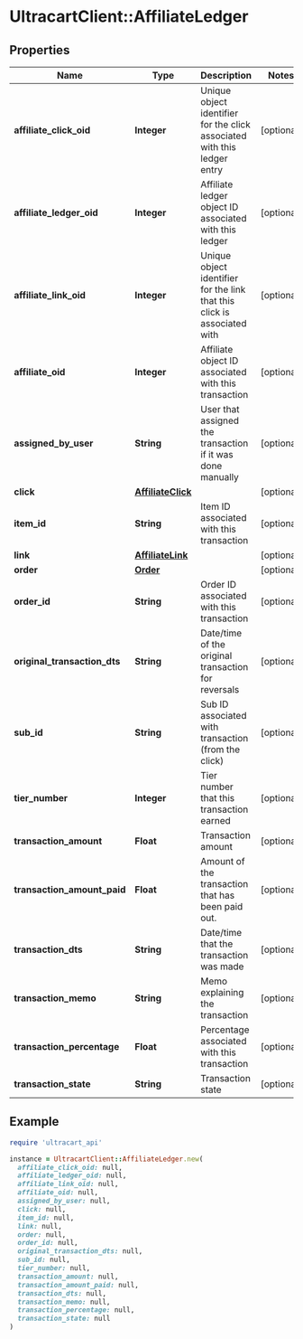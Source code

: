# UltracartClient::AffiliateLedger

## Properties

| Name | Type | Description | Notes |
| ---- | ---- | ----------- | ----- |
| **affiliate_click_oid** | **Integer** | Unique object identifier for the click associated with this ledger entry | [optional] |
| **affiliate_ledger_oid** | **Integer** | Affiliate ledger object ID associated with this ledger | [optional] |
| **affiliate_link_oid** | **Integer** | Unique object identifier for the link that this click is associated with | [optional] |
| **affiliate_oid** | **Integer** | Affiliate object ID associated with this transaction | [optional] |
| **assigned_by_user** | **String** | User that assigned the transaction if it was done manually | [optional] |
| **click** | [**AffiliateClick**](AffiliateClick.md) |  | [optional] |
| **item_id** | **String** | Item ID associated with this transaction | [optional] |
| **link** | [**AffiliateLink**](AffiliateLink.md) |  | [optional] |
| **order** | [**Order**](Order.md) |  | [optional] |
| **order_id** | **String** | Order ID associated with this transaction | [optional] |
| **original_transaction_dts** | **String** | Date/time of the original transaction for reversals | [optional] |
| **sub_id** | **String** | Sub ID associated with transaction (from the click) | [optional] |
| **tier_number** | **Integer** | Tier number that this transaction earned | [optional] |
| **transaction_amount** | **Float** | Transaction amount | [optional] |
| **transaction_amount_paid** | **Float** | Amount of the transaction that has been paid out. | [optional] |
| **transaction_dts** | **String** | Date/time that the transaction was made | [optional] |
| **transaction_memo** | **String** | Memo explaining the transaction | [optional] |
| **transaction_percentage** | **Float** | Percentage associated with this transaction | [optional] |
| **transaction_state** | **String** | Transaction state | [optional] |

## Example

```ruby
require 'ultracart_api'

instance = UltracartClient::AffiliateLedger.new(
  affiliate_click_oid: null,
  affiliate_ledger_oid: null,
  affiliate_link_oid: null,
  affiliate_oid: null,
  assigned_by_user: null,
  click: null,
  item_id: null,
  link: null,
  order: null,
  order_id: null,
  original_transaction_dts: null,
  sub_id: null,
  tier_number: null,
  transaction_amount: null,
  transaction_amount_paid: null,
  transaction_dts: null,
  transaction_memo: null,
  transaction_percentage: null,
  transaction_state: null
)
```

